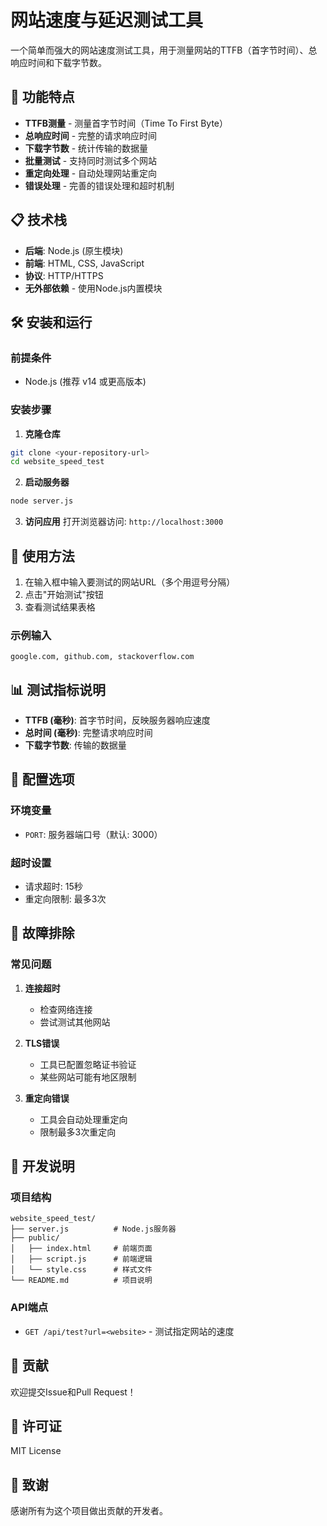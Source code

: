 # 网站速度与延迟测试工具

一个简单而强大的网站速度测试工具，用于测量网站的TTFB（首字节时间）、总响应时间和下载字节数。

## 🚀 功能特点

- **TTFB测量** - 测量首字节时间（Time To First Byte）
- **总响应时间** - 完整的请求响应时间
- **下载字节数** - 统计传输的数据量
- **批量测试** - 支持同时测试多个网站
- **重定向处理** - 自动处理网站重定向
- **错误处理** - 完善的错误处理和超时机制

## 📋 技术栈

- **后端**: Node.js (原生模块)
- **前端**: HTML, CSS, JavaScript
- **协议**: HTTP/HTTPS
- **无外部依赖** - 使用Node.js内置模块

## 🛠️ 安装和运行

### 前提条件
- Node.js (推荐 v14 或更高版本)

### 安装步骤

1. **克隆仓库**
```bash
git clone <your-repository-url>
cd website_speed_test
```

2. **启动服务器**
```bash
node server.js
```

3. **访问应用**
打开浏览器访问: `http://localhost:3000`

## 📖 使用方法

1. 在输入框中输入要测试的网站URL（多个用逗号分隔）
2. 点击"开始测试"按钮
3. 查看测试结果表格

### 示例输入
```
google.com, github.com, stackoverflow.com
```

## 📊 测试指标说明

- **TTFB (毫秒)**: 首字节时间，反映服务器响应速度
- **总时间 (毫秒)**: 完整请求响应时间
- **下载字节数**: 传输的数据量

## 🔧 配置选项

### 环境变量
- `PORT`: 服务器端口号（默认: 3000）

### 超时设置
- 请求超时: 15秒
- 重定向限制: 最多3次

## 🐛 故障排除

### 常见问题

1. **连接超时**
   - 检查网络连接
   - 尝试测试其他网站

2. **TLS错误**
   - 工具已配置忽略证书验证
   - 某些网站可能有地区限制

3. **重定向错误**
   - 工具会自动处理重定向
   - 限制最多3次重定向

## 📝 开发说明

### 项目结构
```
website_speed_test/
├── server.js          # Node.js服务器
├── public/
│   ├── index.html     # 前端页面
│   ├── script.js      # 前端逻辑
│   └── style.css      # 样式文件
└── README.md          # 项目说明
```

### API端点
- `GET /api/test?url=<website>` - 测试指定网站的速度

## 🤝 贡献

欢迎提交Issue和Pull Request！

## 📄 许可证

MIT License

## 🙏 致谢

感谢所有为这个项目做出贡献的开发者。
